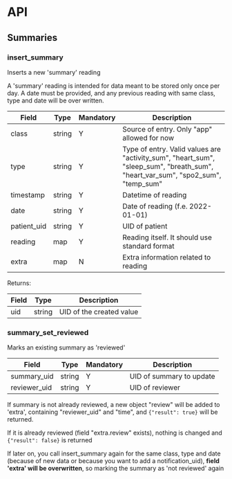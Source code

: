 # API


## Summaries

### insert_summary
Inserts a new 'summary' reading

A 'summary' reading is intended for data meant to be stored only once per day. A date must be provided, and any previous reading with same class, type and date will be over written.

|Field|Type|Mandatory|Description
|---|---|---|---
|class|string|Y|Source of entry. Only "app" allowed for now
|type|string|Y|Type of entry. Valid values are "activity_sum", "heart_sum", "sleep_sum", "breath_sum", "heart_var_sum", "spo2_sum", "temp_sum"
|timestamp|string|Y|Datetime of reading
|date|string|Y|Date of reading (f.e. 2022-01-01)
|patient_uid|string|Y|UID of patient
|reading|map|Y|Reading itself. It should use standard format
|extra|map|N|Extra information related to reading

Returns:


|Field|Type|Description
|---|---|---
|uid|string|UID of the created value


### summary_set_reviewed

Marks an existing summary as 'reviewed'

|Field|Type|Mandatory|Description
|---|---|---|---
|summary_uid|string|Y|UID of summary to update
|reviewer_uid|string|Y|UID of reviewer

If summary is not already reviewed, a new object "review" will be added to 'extra', containing "reviewer_uid" and "time",
and `{"result": true}` will be returned.

If it is already reviewed (field "extra.review" exists), nothing is changed and  `{"result": false}` is returned

If later on, you call insert_summary again for the same class, type and date (because of new data or because you want to add a notification_uid), **field 'extra' will be overwritten**, so marking the summary as 'not reviewed' again

